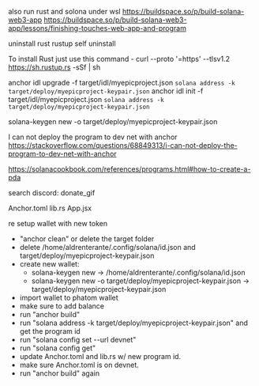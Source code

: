 also run rust and solona under wsl
https://buildspace.so/p/build-solana-web3-app
https://buildspace.so/p/build-solana-web3-app/lessons/finishing-touches-web-app-and-program

uninstall rust
rustup self uninstall

To install Rust just use this command -
curl --proto '=https' --tlsv1.2 https://sh.rustup.rs -sSf | sh

anchor idl upgrade -f target/idl/myepicproject.json `solana address -k target/deploy/myepicproject-keypair.json`
anchor idl init -f target/idl/myepicproject.json `solana address -k target/deploy/myepicproject-keypair.json`

solana-keygen new -o target/deploy/myepicproject-keypair.json

I can not deploy the program to dev net with anchor
https://stackoverflow.com/questions/68849313/i-can-not-deploy-the-program-to-dev-net-with-anchor

https://solanacookbook.com/references/programs.html#how-to-create-a-pda

search discord: donate_gif

Anchor.toml
lib.rs
App.jsx

re setup wallet with new token

- "anchor clean" or delete the target folder
- delete /home/aldrenterante/.config/solana/id.json and target/deploy/myepicproject-keypair.json
- create new wallet:
  - solana-keygen new -> /home/aldrenterante/.config/solana/id.json
  - solana-keygen new -o target/deploy/myepicproject-keypair.json -> target/deploy/myepicproject-keypair.json
- import wallet to phatom wallet
- make sure to add balance
- run "anchor build"
- run "solana address -k target/deploy/myepicproject-keypair.json" and get the program id
- run "solana config set --url devnet"
- run "solana config get"
- update Anchor.toml and lib.rs w/ new program id.
- make sure Anchor.toml is on devnet.
- run "anchor build" again

